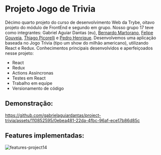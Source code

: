 # Projeto Jogo de Trivia #

Décimo quarto projeto do curso de desenvolvimento Web da Trybe, oitavo projeto do módulo de FrontEnd e segundo em grupo. Nosso grupo 17 teve como integrantes: Gabriel Aguiar Dantas (eu), [Bernardo Martorano](https://github.com/bermartorano), [Felipe Gouveia](https://github.com/fgouveiase), [Thiago Picorelli](https://github.com/thiagopicorelli) e [Pedro Henrique](https://github.com/pedrohxiv). Desenvolvemos uma aplicação baseada no Jogo Trivia (tipo um show do milhão americano), utilizando React e Redux. Conhecimentos principais desenvolvidos e aperfeiçoados nesse projeto:

- React
- Redux
- Actions Assíncronas
- Testes em React
- Trabalho em equipe
- Versionamento de código

## Demonstração: ##

https://github.com/gabrielaguiardantas/project-trivia/assets/110852595/0ebea481-22da-4fbc-96af-ece17b86d85c

## Features implementadas: ##

![features-project14](https://github.com/gabrielaguiardantas/project-trivia/assets/110852595/111e5db8-301a-4bec-99dc-c5b31ffc815a)
